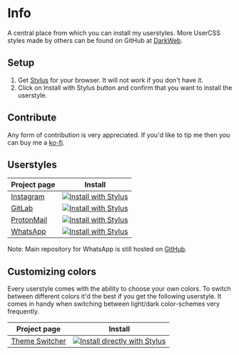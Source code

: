 # Info

A central place from which you can install my userstyles. More UserCSS styles made by others can be found on GitHub at [DarkWeb](https://github.com/RaitaroH/DarkWeb).


## Setup

1. Get [Stylus](https://add0n.com/stylus.html) for your browser. It will not work if you don't have it.
2. Click on Install with Stylus button and confirm that you want to install the userstyle.


## Contribute

Any form of contribution is very appreciated. If you'd like to tip me then you can buy me a [ko-fi](https://ko-fi.com/vednoc).


## Userstyles

Project page | Install
------------ | -------
[Instagram](https://gitlab.com/vednoc/dark-instagram) | [![Install with Stylus](https://img.shields.io/badge/Install%20directly%20with-Stylus-285959.svg)](https://gitlab.com/vednoc/dark-instagram/raw/master/instagram.user.css)
[GitLab](https://gitlab.com/vednoc/dark-gitlab) | [![Install with Stylus](https://img.shields.io/badge/Install%20directly%20with-Stylus-285959.svg)](https://gitlab.com/vednoc/dark-gitlab/raw/master/gitlab.user.css)
[ProtonMail](https://gitlab.com/vednoc/dark-protonmail) | [![Install with Stylus](https://img.shields.io/badge/Install%20directly%20with-Stylus-285959.svg)](https://gitlab.com/vednoc/dark-protonmail/raw/master/protonmail.user.css)
[WhatsApp](https://gitlab.com/vednoc/onyx) | [![Install with Stylus](https://img.shields.io/badge/Install%20directly%20with-Stylus-285959.svg)](https://rawgit.com/vednoc/onyx/master/WhatsApp.user.css)

Note: Main repository for WhatsApp is still hosted on [GitHub](https://github.com/vednoc/onyx). 


## Customizing colors

Every userstyle comes with the ability to choose your own colors. To switch between different colors it'd the best if you get the following userstyle. It comes in handy when switching between light/dark color-schemes very frequently.

Project page | Install
------------ | -------
[Theme Switcher](https://gitlab.com/vednoc/theme_switcher) | [![Install directly with Stylus](https://img.shields.io/badge/Install%20directly%20with-Stylus-285959.svg)](https://gitlab.com/vednoc/theme_switcher/raw/master/scheme.user.css)

